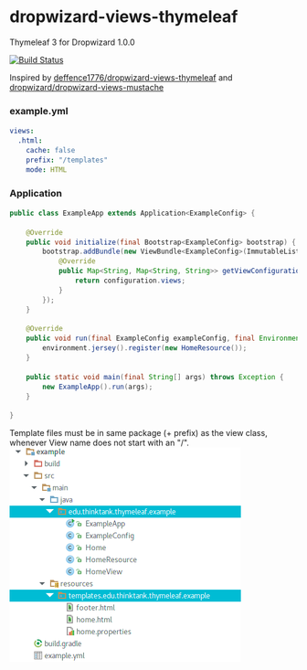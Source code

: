 # dropwizard-views-thymeleaf
Thymeleaf 3 for Dropwizard 1.0.0

[![Build Status](https://travis-ci.org/3ddysan/dropwizard-views-thymeleaf.svg?branch=master)](https://travis-ci.org/3ddysan/dropwizard-views-thymeleaf)

Inspired by [deffence1776/dropwizard-views-thymeleaf](https://github.com/deffence1776/dropwizard-views-thymeleaf) and [dropwizard/dropwizard-views-mustache](https://github.com/dropwizard/dropwizard/tree/master/dropwizard-views-mustache)

### example.yml
```yml
views:
  .html:
    cache: false
    prefix: "/templates"
    mode: HTML

```
### Application
```java
public class ExampleApp extends Application<ExampleConfig> {

    @Override
    public void initialize(final Bootstrap<ExampleConfig> bootstrap) {
        bootstrap.addBundle(new ViewBundle<ExampleConfig>(ImmutableList.of(new ThymeleafViewRenderer())) {
            @Override
            public Map<String, Map<String, String>> getViewConfiguration(final ExampleConfig configuration) {
                return configuration.views;
            }
        });
    }

    @Override
    public void run(final ExampleConfig exampleConfig, final Environment environment) {
        environment.jersey().register(new HomeResource());
    }

    public static void main(final String[] args) throws Exception {
        new ExampleApp().run(args);
    }

}

```

Template files must be in same package (+ prefix) as the view class, whenever View name does not start with an "/".
![alt tag](.github/project.png)
